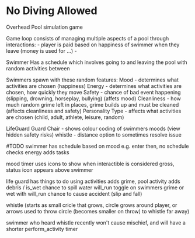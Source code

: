 
# No Diving Allowed

Overhead Pool simulation game

Game loop consists of managing multiple aspects of a pool through interactions:
	- player is paid based on happiness of swimmer when they leave (money is used for ...)
	- 
	
Swimmer
Has a schedule which involves going to and leaving the pool with random activities between

Swimmers spawn with these random features:
Mood - determines what activities are chosen (happiness) 
Energy - determines what activities are chosen, how quickly they move
Safety - chance of bad event happening (slipping, drowning, horseplay, bullying) (affets mood)
Cleanliness - how much random grime left in places, grime builds up and must be cleaned (affects cleanliness and safety)
Personality Type - affects what activities are chosen (child, adult, athlete, leisure, random)


LifeGuard
Guard Chair - shows colour coding of swimmers moods (view hidden safety risks)
whistle - distance option to sometimes resolve issue


#TODO
swimmer has schedule based on mood
e.g. enter then, no schedule checks energy adds tasks

mood timer uses icons to show 
when interactible is considered gross, status icon appears above swimmer

life guard has things to do
using activities adds grime, pool activity adds debris
/ is_wet chance to spill water 
will_run toggle on swimmers
grime or wet with will_run chance to cause accident (slip and fall)

whistle (starts as small cricle that grows, circle grows around player, or arrows used to throw circle (becomes smaller on throw) to whistle far away)

swimmer who heard whistle recently won't cause mischief, and will have a shorter perform_activity timer
